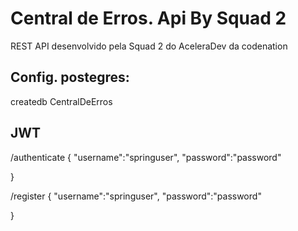 # Central de Erros. Api By Squad 2

REST API desenvolvido pela Squad 2 do AceleraDev da codenation

## Config. postegres:
createdb CentralDeErros 

## JWT
/authenticate
{
    "username":"springuser", 
    "password":"password"
    
}

/register
{
    "username":"springuser", 
    "password":"password"
    
}